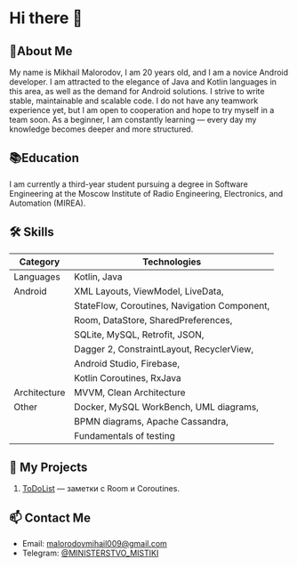 # Hi there 👋

## 👨About Me  
My name is Mikhail Malorodov, I am 20 years old, and I am a novice Android developer. I am attracted to the elegance of Java and Kotlin languages in this area, as well as the demand for Android solutions.
I strive to write stable, maintainable and scalable code. I do not have any teamwork experience yet, but I am open to cooperation and hope to try myself in a team soon.
As a beginner, I am constantly learning — every day my knowledge becomes deeper and more structured.

## 📚Education
I am currently a third-year student pursuing a degree in Software Engineering at the Moscow Institute of Radio Engineering, Electronics, and Automation (MIREA).

## 🛠 Skills  

| Category      | Technologies                              |
|--------------|-------------------------------------------|
| Languages    | Kotlin, Java                              |
| Android      | XML Layouts, ViewModel, LiveData,         |
|              | StateFlow, Coroutines, Navigation Component, |
|              | Room, DataStore, SharedPreferences,       |
|              | SQLite, MySQL, Retrofit, JSON,            |
|              | Dagger 2, ConstraintLayout, RecyclerView, |
|              | Android Studio, Firebase,                 |
|              | Kotlin Coroutines, RxJava                 |
| Architecture | MVVM, Clean Architecture                 |
| Other        | Docker, MySQL WorkBench, UML diagrams,    |
|              | BPMN diagrams, Apache Cassandra,          |
|              | Fundamentals of testing                   |

## 📂 My Projects
1. [ToDoList](https://github.com/твой-ник/ToDoList) — заметки с Room и Coroutines.  

## 📫 Contact Me
- Email: [malorodovmihail009@gmail.com](mailto:malorodovmihail009@gmail.com)  
- Telegram: [@MINISTERSTVO_MISTIKI](https://t.me/MINISTERSTVO_MISTIKI)
